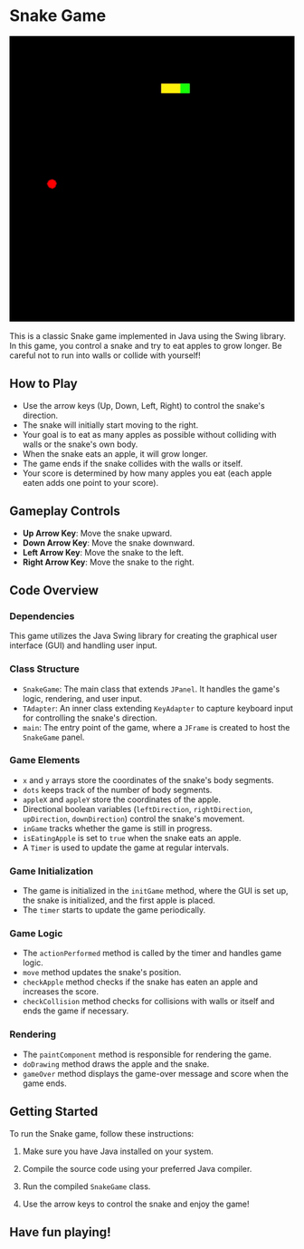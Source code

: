 # Snake Game

![Snake Game Demo](https://github.com/Yashpaliwal391/Snake.AI/blob/main/Captures/ezgif.com-optimize.gif)



This is a classic Snake game implemented in Java using the Swing library. In this game, you control a snake and try to eat apples to grow longer. Be careful not to run into walls or collide with yourself!

## How to Play

- Use the arrow keys (Up, Down, Left, Right) to control the snake's direction.
- The snake will initially start moving to the right.
- Your goal is to eat as many apples as possible without colliding with walls or the snake's own body.
- When the snake eats an apple, it will grow longer.
- The game ends if the snake collides with the walls or itself.
- Your score is determined by how many apples you eat (each apple eaten adds one point to your score).

## Gameplay Controls

- **Up Arrow Key**: Move the snake upward.
- **Down Arrow Key**: Move the snake downward.
- **Left Arrow Key**: Move the snake to the left.
- **Right Arrow Key**: Move the snake to the right.

## Code Overview

### Dependencies

This game utilizes the Java Swing library for creating the graphical user interface (GUI) and handling user input.

### Class Structure

- `SnakeGame`: The main class that extends `JPanel`. It handles the game's logic, rendering, and user input.
- `TAdapter`: An inner class extending `KeyAdapter` to capture keyboard input for controlling the snake's direction.
- `main`: The entry point of the game, where a `JFrame` is created to host the `SnakeGame` panel.

### Game Elements

- `x` and `y` arrays store the coordinates of the snake's body segments.
- `dots` keeps track of the number of body segments.
- `appleX` and `appleY` store the coordinates of the apple.
- Directional boolean variables (`leftDirection`, `rightDirection`, `upDirection`, `downDirection`) control the snake's movement.
- `inGame` tracks whether the game is still in progress.
- `isEatingApple` is set to `true` when the snake eats an apple.
- A `Timer` is used to update the game at regular intervals.

### Game Initialization

- The game is initialized in the `initGame` method, where the GUI is set up, the snake is initialized, and the first apple is placed.
- The `timer` starts to update the game periodically.

### Game Logic

- The `actionPerformed` method is called by the timer and handles game logic.
- `move` method updates the snake's position.
- `checkApple` method checks if the snake has eaten an apple and increases the score.
- `checkCollision` method checks for collisions with walls or itself and ends the game if necessary.

### Rendering

- The `paintComponent` method is responsible for rendering the game.
- `doDrawing` method draws the apple and the snake.
- `gameOver` method displays the game-over message and score when the game ends.

## Getting Started

To run the Snake game, follow these instructions:

1. Make sure you have Java installed on your system.

2. Compile the source code using your preferred Java compiler.

3. Run the compiled `SnakeGame` class.

4. Use the arrow keys to control the snake and enjoy the game!

## Have fun playing!
